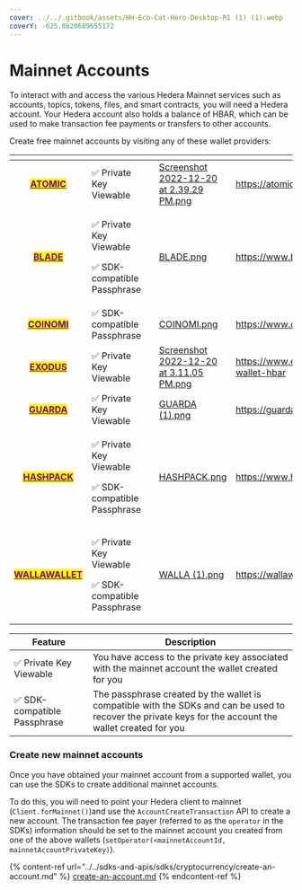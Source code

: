 ```yaml
---
cover: ../../.gitbook/assets/HH-Eco-Cat-Hero-Desktop-R1 (1) (1).webp
coverY: -625.8620689655172
---
```


# Mainnet Accounts

To interact with and access the various Hedera Mainnet services such as accounts, topics, tokens, files, and smart contracts, you will need a Hedera account. Your Hedera account also holds a balance of HBAR, which can be used to make transaction fee payments or transfers to other accounts.

Create free mainnet accounts by visiting any of these wallet providers:&#x20;

<table data-card-size="large" data-view="cards"><thead><tr><th align="center"></th><th></th><th></th><th data-hidden data-card-cover data-type="files"></th><th data-hidden data-card-target data-type="content-ref"></th></tr></thead><tbody><tr><td align="center"><mark style="color:purple;"><strong></strong></mark><a href="https://atomicwallet.io/"><mark style="color:purple;"><strong>ATOMIC</strong></mark></a><mark style="color:purple;"><strong></strong></mark></td><td>✅ Private Key Viewable </td><td></td><td><a href="../../.gitbook/assets/Screenshot 2022-12-20 at 2.39.29 PM.png">Screenshot 2022-12-20 at 2.39.29 PM.png</a></td><td><a href="https://atomicwallet.io/">https://atomicwallet.io/</a></td></tr><tr><td align="center"><mark style="color:purple;"><strong></strong></mark><a href="https://www.bladewallet.io/"><mark style="color:purple;"><strong>BLADE</strong></mark></a><mark style="color:purple;"><strong></strong></mark></td><td><p>✅ Private Key Viewable</p><p>✅ SDK-compatible Passphrase </p></td><td></td><td><a href="../../.gitbook/assets/BLADE.png">BLADE.png</a></td><td><a href="https://www.bladewallet.io/">https://www.bladewallet.io/</a></td></tr><tr><td align="center"><mark style="color:purple;"><strong></strong></mark><a href="https://www.coinomi.com/en/"><mark style="color:purple;"><strong>COINOMI</strong></mark></a><mark style="color:purple;"><strong></strong></mark></td><td>✅ SDK-compatible Passphrase</td><td></td><td><a href="../../.gitbook/assets/COINOMI.png">COINOMI.png</a></td><td><a href="https://www.coinomi.com/en/">https://www.coinomi.com/en/</a></td></tr><tr><td align="center"><mark style="color:purple;"><strong></strong></mark><a href="https://www.exodus.com/hedera-wallet-hbar"><mark style="color:purple;"><strong>EXODUS</strong></mark></a></td><td>✅ Private Key Viewable </td><td></td><td><a href="../../.gitbook/assets/Screenshot 2022-12-20 at 3.11.05 PM.png">Screenshot 2022-12-20 at 3.11.05 PM.png</a></td><td><a href="https://www.exodus.com/hedera-wallet-hbar">https://www.exodus.com/hedera-wallet-hbar</a></td></tr><tr><td align="center"><mark style="color:purple;"><strong></strong></mark><a href="https://guarda.com/"><mark style="color:purple;"><strong>GUARDA</strong></mark></a><mark style="color:purple;"><strong></strong></mark></td><td>✅ Private Key Viewable </td><td></td><td><a href="../../.gitbook/assets/GUARDA (1).png">GUARDA (1).png</a></td><td><a href="https://guarda.com/">https://guarda.com/</a></td></tr><tr><td align="center"><mark style="color:purple;"><strong></strong></mark><a href="https://www.hashpack.app/"><mark style="color:purple;"><strong>HASHPACK</strong></mark></a><mark style="color:purple;"><strong></strong></mark></td><td><p>✅ Private Key Viewable</p><p>✅ SDK-compatible Passphrase </p></td><td></td><td><a href="../../.gitbook/assets/HASHPACK.png">HASHPACK.png</a></td><td><a href="https://www.hashpack.app/">https://www.hashpack.app/</a></td></tr><tr><td align="center"><mark style="color:purple;"><strong></strong></mark><a href="https://wallawallet.com/"><mark style="color:purple;"><strong>WALLAWALLET</strong></mark></a><mark style="color:purple;"><strong></strong></mark></td><td><p>✅ Private Key Viewable </p><p>✅ SDK-compatible Passphrase</p></td><td></td><td><a href="../../.gitbook/assets/WALLA (1).png">WALLA (1).png</a></td><td><a href="https://wallawallet.com/">https://wallawallet.com/</a></td></tr></tbody></table>

| Feature                     | Description                                                                                                                                             |
| --------------------------- | ------------------------------------------------------------------------------------------------------------------------------------------------------- |
| ✅ Private Key Viewable      | You have access to the private key associated with the mainnet account the wallet created for you                                                       |
| ✅ SDK-compatible Passphrase | The passphrase created by the wallet is compatible with the SDKs and can be used to recover the private keys for the account the wallet created for you |

### Create new mainnet accounts

Once you have obtained your mainnet account from a supported wallet, you can use the SDKs to create additional mainnet accounts.&#x20;

To do this, you will need to point your Hedera client to mainnet (`Client.forMainnet()`)and use the `AccountCreateTransaction` API to create a new account. The transaction fee payer (referred to as the `operator` in the SDKs) information should be set to the mainnet account you created from one of the above wallets (`setOperator(<mainnetAccountId, mainnetAccountPrivateKey)`).&#x20;

{% content-ref url="../../sdks-and-apis/sdks/cryptocurrency/create-an-account.md" %}
[create-an-account.md](../../sdks-and-apis/sdks/cryptocurrency/create-an-account.md)
{% endcontent-ref %}
